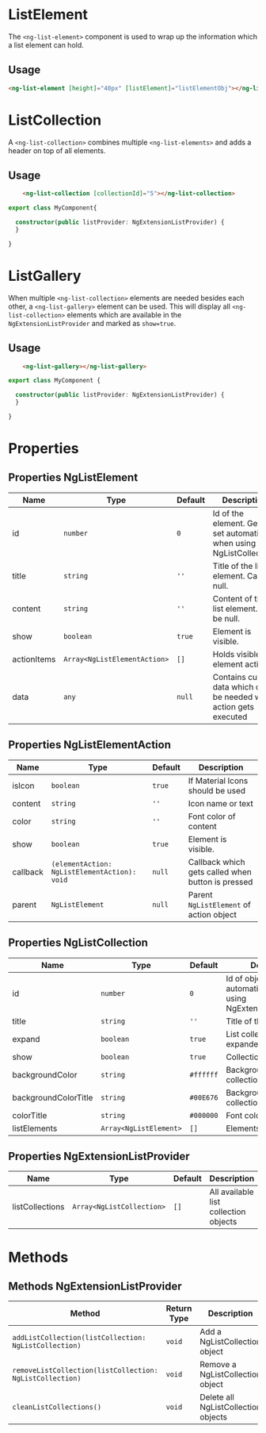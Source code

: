 # ListElement

The `<ng-list-element>` component is used to wrap up the information which a list element can hold.

## Usage

```html
<ng-list-element [height]="40px" [listElement]="listElementObj"></ng-list-element>
```

# ListCollection

A `<ng-list-collection>` combines multiple `<ng-list-elements>` and adds a header on top of all elements.
 
## Usage

```html
    <ng-list-collection [collectionId]="5"></ng-list-collection>
```

```typescript
export class MyComponent{

  constructor(public listProvider: NgExtensionListProvider) {
  }

}
```

# ListGallery

When multiple `<ng-list-collection>` elements are needed besides each other, a `<ng-list-gallery>` element can be used.
This will display all `<ng-list-collection>` elements which are available in the `NgExtensionListProvider`
and marked as `show=true`. 

## Usage

```html
    <ng-list-gallery></ng-list-gallery>
```

```typescript
export class MyComponent {

  constructor(public listProvider: NgExtensionListProvider) {
  }

}
```

# Properties

## Properties NgListElement

|Name|Type|Default|Description|
|----|----|-------|-----------|
|id|`number`|`0`|Id of the element. Gets set automatically when using a NgListCollection.|
|title|`string`|`''`|Title of the list element. Can be null.|
|content|`string`|`''`|Content of the list element. Can be null.|
|show|`boolean`|`true`|Element is visible.|
|actionItems|`Array<NgListElementAction>`|`[]`|Holds visible element actions|
|data|`any`|`null`|Contains custom data which can be needed when action gets executed|

## Properties NgListElementAction

|Name|Type|Default|Description|
|----|----|-------|-----------|
|isIcon|`boolean`|`true`|If Material Icons should be used|
|content|`string`|`''`|Icon name or text|
|color|`string`|`''`|Font color of content|
|show|`boolean`|`true`|Element is visible.|
|callback|`(elementAction: NgListElementAction): void`|`null`|Callback which gets called when button is pressed|
|parent|`NgListElement`|`null`|Parent `NgListElement` of action object|

## Properties NgListCollection

|Name|Type|Default|Description|
|----|----|-------|-----------|
|id|`number`|`0`|Id of object. Gets set automatically when using NgExtensionListProvider.|
|title|`string`|`''`|Title of the list collection.|
|expand|`boolean`|`true`|List collection is expanded.|
|show|`boolean`|`true`|Collection is visible|
|backgroundColor|`string`|`#ffffff`|Background color of collection|
|backgroundColorTitle|`string`|`#00E676`|Background color of collection title|
|colorTitle|`string`|`#000000`|Font color for title|
|listElements|`Array<NgListElement>`|`[]`|Elements in collection|

## Properties NgExtensionListProvider

|Name|Type|Default|Description|
|----|----|-------|-----------|
|listCollections|`Array<NgListCollection>`|`[]`|All available list collection objects|

# Methods

## Methods NgExtensionListProvider

|Method|Return Type|Description|
|------|-----------|-----------|
|`addListCollection(listCollection: NgListCollection)`|`void`|Add a NgListCollection object|
|`removeListCollection(listCollection: NgListCollection)`|`void`|Remove a NgListCollection object|
|`cleanListCollections()`|`void`|Delete all NgListCollection objects|
